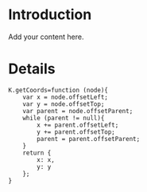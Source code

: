 # Introduction #

Add your content here.


# Details #
```
K.getCoords=function (node){
	var x = node.offsetLeft;
	var y = node.offsetTop;
	var parent = node.offsetParent;
	while (parent != null){
		x += parent.offsetLeft;
		y += parent.offsetTop;
		parent = parent.offsetParent;
	}
	return {
		x: x,
		y: y
	};
}
```